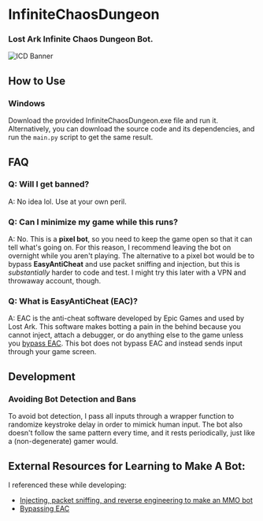 # InfiniteChaosDungeon
### Lost Ark Infinite Chaos Dungeon Bot.

![ICD Banner](https://i.redd.it/77wiu2hy5eq81.jpg)

## How to Use
### Windows
Download the provided InfiniteChaosDungeon.exe file and run it. Alternatively, you can download the source code and its dependencies, and run the `main.py` script to get the same result.

## FAQ
### Q: Will I get banned?
A: No idea lol. Use at your own peril.
### Q: Can I minimize my game while this runs?
A: No. This is a **pixel bot**, so you need to keep the game open so that it can tell what's going on. For this reason, I recommend leaving the bot on overnight while you aren't playing. The alternative to a pixel bot would be to bypass **EasyAntiCheat** and use packet sniffing and injection, but this is *substantially* harder to code and test. I might try this later with a VPN and throwaway account, though.
### Q: What is EasyAntiCheat (EAC)?
A: EAC is the anti-cheat software developed by Epic Games and used by Lost Ark. This software makes botting a pain in the behind because you cannot inject, attach a debugger, or do anything else to the game unless you [bypass EAC](https://guidedhacking.com/threads/how-to-bypass-eac-easy-anti-cheat.15956/). This bot does not bypass EAC and instead sends input through your game screen.

## Development

### Avoiding Bot Detection and Bans
To avoid bot detection, I pass all inputs through a wrapper function to randomize keystroke delay in order to mimick human input. The bot also doesn't follow the same pattern every time, and it rests periodically, just like a (non-degenerate) gamer would.

## External Resources for Learning to Make A Bot:
I referenced these while developing:
* [Injecting, packet sniffing, and reverse engineering to make an MMO bot](https://guidedhacking.com/threads/how-to-make-an-mmo-bot-mmorpg-bot-automation.15173/)
* [Bypassing EAC](https://guidedhacking.com/threads/how-to-bypass-eac-easy-anti-cheat.15956/)
